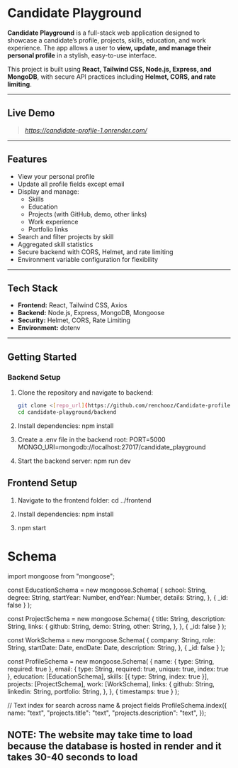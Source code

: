 # Candidate Playground

**Candidate Playground** is a full-stack web application designed to showcase a candidate’s profile, projects, skills, education, and work experience. The app allows a user to **view, update, and manage their personal profile** in a stylish, easy-to-use interface.  

This project is built using **React, Tailwind CSS, Node.js, Express, and MongoDB**, with secure API practices including **Helmet, CORS, and rate limiting**.

---

## **Live Demo**

> *https://candidate-profile-1.onrender.com/*

---

## **Features**

- View your personal profile
- Update all profile fields except email
- Display and manage:
  - Skills  
  - Education  
  - Projects (with GitHub, demo, other links)  
  - Work experience  
  - Portfolio links
- Search and filter projects by skill
- Aggregated skill statistics
- Secure backend with CORS, Helmet, and rate limiting
- Environment variable configuration for flexibility

---

## **Tech Stack**

- **Frontend:** React, Tailwind CSS, Axios  
- **Backend:** Node.js, Express, MongoDB, Mongoose  
- **Security:** Helmet, CORS, Rate Limiting  
- **Environment:** dotenv

---

## **Getting Started**

### **Backend Setup**

1. Clone the repository and navigate to backend:
   ```bash
   git clone <[repo_url](https://github.com/renchooz/Candidate-profile)>
   cd candidate-playground/backend

2. Install dependencies:
   npm install

3. Create a .env file in the backend root:
  PORT=5000
  MONGO_URI=mongodb://localhost:27017/candidate_playground  

4. Start the backend server:
   npm run dev


## Frontend Setup

1. Navigate to the frontend folder:
   cd ../frontend

2. Install dependencies:
   npm install

3. npm start   


# Schema
import mongoose from "mongoose";

const EducationSchema = new mongoose.Schema(
  {
    school: String,
    degree: String,
    startYear: Number,
    endYear: Number,
    details: String,
  },
  { _id: false }
);

const ProjectSchema = new mongoose.Schema(
  {
    title: String,
    description: String,
    links: {
      github: String,
      demo: String,
      other: String,
    },
  },
  { _id: false }
);

const WorkSchema = new mongoose.Schema(
  {
    company: String,
    role: String,
    startDate: Date,
    endDate: Date,
    description: String,
  },
  { _id: false }
);

const ProfileSchema = new mongoose.Schema(
  {
    name: { type: String, required: true },
    email: { type: String, required: true, unique: true, index: true },
    education: [EducationSchema],
    skills: [{ type: String, index: true }],
    projects: [ProjectSchema],
    work: [WorkSchema],
    links: {
      github: String,
      linkedin: String,
      portfolio: String,
    },
  },
  { timestamps: true }
);

// Text index for search across name & project fields
ProfileSchema.index({
  name: "text",
  "projects.title": "text",
  "projects.description": "text",
});




## NOTE: The website may take time to load because the database is hosted in render and it takes 30-40 seconds to load 

